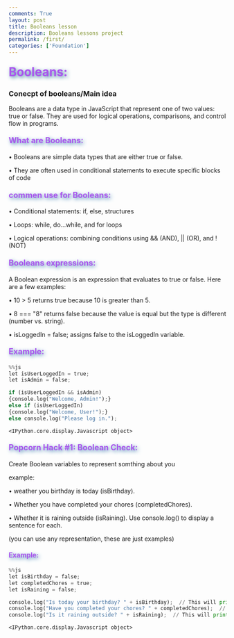 ```yaml
---
comments: True
layout: post
title: Booleans lesson
description: Booleans lessons project
permalink: /first/
categories: ['Foundation']
---
```


#### <span style="color: #a955ed; text-shadow: 3px 3px 8px #4682a4; font-weight: bold; font-size: 2em;">Booleans:</span>
### Conecpt of booleans/Main idea 
Booleans are a data type in JavaScript that represent one of two values: true or false. They are used for logical operations, comparisons, and control flow in programs.
#### <span style="color: #a955ed; text-shadow: 3px 3px 8px #4682B4; font-weight: bold; font-size: 1.3em;">What are Booleans:</span>
•	Booleans are simple data types that are either true or false.

•	They are often used in conditional statements to execute specific blocks of code 



#### <span style="color: #a955ed; text-shadow: 3px 3px 8px #4682B4; font-weight: bold; font-size: 1.3em;">commen use for Booleans:</span>
•	Conditional statements: if, else,  structures

•	Loops: while, do...while, and for loops

•	Logical operations: combining conditions using && (AND), || (OR), and ! (NOT)

#### <span style="color: #a955ed; text-shadow: 3px 3px 8px #4682B4; font-weight: bold; font-size: 1.3em;">Booleans expressions:</span>
A Boolean expression is an expression that evaluates to true or false. Here are a few examples:

•	10 > 5 returns true because 10 is greater than 5.

•	8 === "8" returns false because the value is equal but the type is different (number vs. string).

•	isLoggedIn = false; assigns false to the isLoggedIn variable.




#### <span style="color: #a955ed; text-shadow: 3px 3px 8px #4682B4; font-weight: bold; font-size: 1.3em;">Example:</span>


```python
%%js 
let isUserLoggedIn = true;
let isAdmin = false;

if (isUserLoggedIn && isAdmin)
{console.log("Welcome, Admin!");}
else if (isUserLoggedIn) 
{console.log("Welcome, User!");}
else console.log("Please log in.");

```


    <IPython.core.display.Javascript object>



#### <span style="color: #a955ed; text-shadow: 3px 3px 8px #4682B4; font-weight: bold; font-size: 1.3em;">Popcorn Hack #1: Boolean Check:</span>

Create Boolean variables to represent somthing about you

example:

•	weather you birthday is today (isBirthday).

•	Whether you have completed your chores (completedChores).

•	Whether it is raining outside (isRaining).
Use console.log() to display a sentence for each.

(you can use any representation, these are just examples)

#### <span style="color: #a955ed; text-shadow: 3px 3px 8px #4682B4; font-weight: bold; font-size: 1.1em;">Example:</span>



```python
%%js 
let isBirthday = false;
let completedChores = true;
let isRaining = false;

console.log("Is today your birthday? " + isBirthday);  // This will print "Is today your birthday? false"
console.log("Have you completed your chores? " + completedChores);  // This will print "Have you completed your chores? true"
console.log("Is it raining outside? " + isRaining);  // This will print "Is it raining outside? false"
```


    <IPython.core.display.Javascript object>

